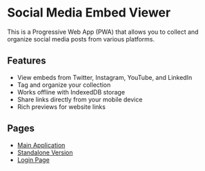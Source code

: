 # Social Media Embed Viewer

This is a Progressive Web App (PWA) that allows you to collect and organize social media posts from various platforms.

## Features

- View embeds from Twitter, Instagram, YouTube, and LinkedIn
- Tag and organize your collection
- Works offline with IndexedDB storage
- Share links directly from your mobile device
- Rich previews for website links

## Pages

- [Main Application](./index.html)
- [Standalone Version](./standalone.html)
- [Login Page](./login.html)
